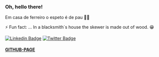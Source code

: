 ### Oh, hello there! 

Em casa de ferreiro o espeto é de pau 🎵🍺

⚡ Fun fact: ...
In a blacksmith´s house the skewer is made out of wood. 😁

[![Linkedin Badge](https://img.shields.io/badge/-LinkedIn-blue?style=flat-square&logo=Linkedin&logoColor=white&link=https://www.linkedin.com/in/laalmeida/)](https://www.linkedin.com/in/laalmeida/)
[![Twitter Badge](https://img.shields.io/badge/-Twitter-1ca0f1?style=flat-square&labelColor=1ca0f1&logo=twitter&logoColor=white&link=https://www.linkedin.com/in/laalmeida/)](https://www.linkedin.com/in/laalmeida/)
#### [GITHUB-PAGE](https://garouxl.github.io/)



<!--
**garouxl/garouxl** is a ✨ _special_ ✨ repository because its `README.md` (this file) appears on your GitHub profile.

Here are some ideas to get you started:

- 🔭 I’m currently working on ...
- 🌱 I’m currently learning ...
- 👯 I’m looking to collaborate on ...
- 🤔 I’m looking for help with ...
- 💬 Ask me about ...
- 📫 How to reach me: ...
- 😄 Pronouns: ...
- ⚡ Fun fact: ...
-->

